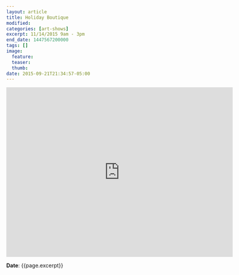 ```yaml
---
layout: article
title: Holiday Boutique
modified:
categories: [art-shows]
excerpt: 11/14/2015 9am - 3pm
end_date: 1447567200000
tags: []
image:
  feature:
  teaser:
  thumb:
date: 2015-09-21T21:34:57-05:00
---
```


<iframe src="https://www.google.com/maps/embed?pb=!1m18!1m12!1m3!1d1314.0229421000554!2d-90.48553577306198!3d38.63128574553986!2m3!1f0!2f0!3f0!3m2!1i1024!2i768!4f13.1!3m3!1m2!1s0x87d8d2e087974275%3A0x17c8436c68883a30!2s13525+Clayton+Rd%2C+St+Louis%2C+MO+63141!5e0!3m2!1sen!2sus!4v1442889786537" width="600" height="450" frameborder="0" style="border:0" allowfullscreen></iframe>

**Date**: {{page.excerpt}}
